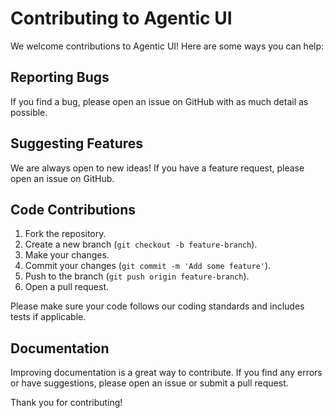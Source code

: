# Contributing to Agentic UI

We welcome contributions to Agentic UI! Here are some ways you can help:

## Reporting Bugs

If you find a bug, please open an issue on GitHub with as much detail as possible.

## Suggesting Features

We are always open to new ideas! If you have a feature request, please open an issue on GitHub.

## Code Contributions

1. Fork the repository.
2. Create a new branch (`git checkout -b feature-branch`).
3. Make your changes.
4. Commit your changes (`git commit -m 'Add some feature'`).
5. Push to the branch (`git push origin feature-branch`).
6. Open a pull request.

Please make sure your code follows our coding standards and includes tests if applicable.

## Documentation

Improving documentation is a great way to contribute. If you find any errors or have suggestions, please open an issue or submit a pull request.

Thank you for contributing!
